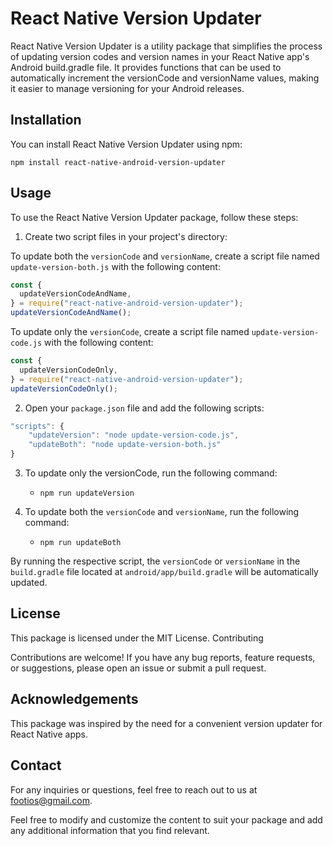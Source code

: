 # React Native Version Updater

React Native Version Updater is a utility package that simplifies the process of updating version codes and version names in your React Native app's Android build.gradle file. It provides functions that can be used to automatically increment the versionCode and versionName values, making it easier to manage versioning for your Android releases.

## Installation

You can install React Native Version Updater using npm:

```shell
npm install react-native-android-version-updater
```

## Usage

To use the React Native Version Updater package, follow these steps:

1. Create two script files in your project's directory:

To update both the `versionCode` and `versionName`, create a script file named `update-version-both.js` with the following content:

```js
const {
  updateVersionCodeAndName,
} = require("react-native-android-version-updater");
updateVersionCodeAndName();
```

To update only the `versionCode`, create a script file named `update-version-code.js` with the following content:

```js
const {
  updateVersionCodeOnly,
} = require("react-native-android-version-updater");
updateVersionCodeOnly();
```

2. Open your `package.json` file and add the following scripts:

```js
"scripts": {
    "updateVersion": "node update-version-code.js",
    "updateBoth": "node update-version-both.js"
}
```

3. To update only the versionCode, run the following command:

   - `npm run updateVersion`

4. To update both the `versionCode` and `versionName`, run the following command:

   - `npm run updateBoth`

By running the respective script, the `versionCode` or `versionName` in the `build.gradle` file located at `android/app/build.gradle` will be automatically updated.

## License

This package is licensed under the MIT License.
Contributing

Contributions are welcome! If you have any bug reports, feature requests, or suggestions, please open an issue or submit a pull request.

## Acknowledgements

This package was inspired by the need for a convenient version updater for React Native apps.

## Contact

For any inquiries or questions, feel free to reach out to us at footios@gmail.com.

Feel free to modify and customize the content to suit your package and add any additional information that you find relevant.

